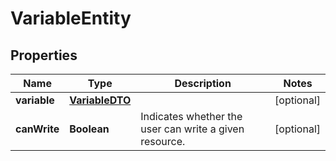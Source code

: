 

# VariableEntity

## Properties

Name | Type | Description | Notes
------------ | ------------- | ------------- | -------------
**variable** | [**VariableDTO**](VariableDTO.md) |  |  [optional]
**canWrite** | **Boolean** | Indicates whether the user can write a given resource. |  [optional]



